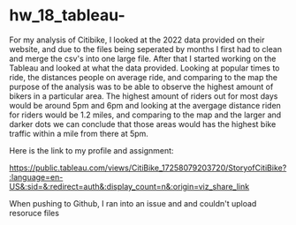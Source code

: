 # hw_18_tableau-

For my analysis of Citibike, I looked at the 2022 data provided on their website, and due to the files being seperated by months I first had to clean and merge the csv's into one large file. After that I started working on the Tableau and looked at what the data provided. Looking at popular times to ride, the distances people on average ride, and comparing to the map the purpose of the analysis was to be able to observe the highest amount of bikers in a particular area. The highest amount of riders out for most days would be around 5pm and 6pm and looking at the avergage distance riden for riders would be 1.2 miles, and comparing to the map and the larger and darker dots we can conclude that those areas would has the highest bike traffic within a mile from there at 5pm.


Here is the link to my profile and assignment:

https://public.tableau.com/views/CitiBike_17258079203720/StoryofCitiBike?:language=en-US&:sid=&:redirect=auth&:display_count=n&:origin=viz_share_link

When pushing to Github, I ran into an issue and and couldn't upload resoruce files
